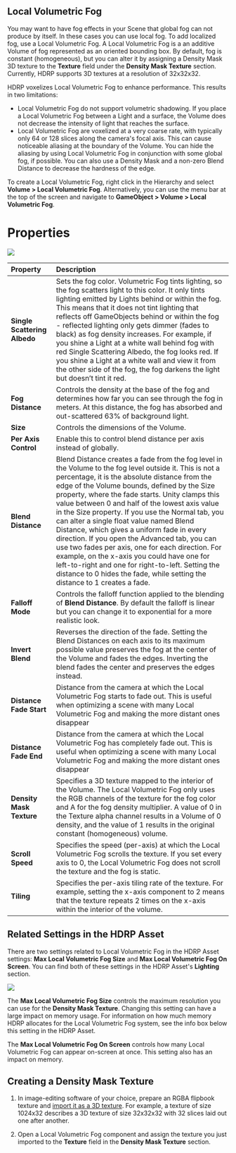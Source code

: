 ## Local Volumetric Fog

You may want to have fog effects in your Scene that global fog can not produce by itself. In these cases you can use local fog. To add localized fog, use a Local Volumetric Fog. A Local Volumetric Fog is a an additive Volume of fog represented as an oriented bounding box. By default, fog is constant (homogeneous), but you can alter it by assigning a Density Mask 3D texture to the __Texture__ field under the __Density Mask Texture__ section. Currently, HDRP supports 3D textures at a resolution of 32x32x32.

HDRP voxelizes Local Volumetric Fog to enhance performance. This results in two limitations:

- Local Volumetric Fog do not support volumetric shadowing. If you place a Local Volumetric Fog between a Light and a surface, the Volume does not decrease the intensity of light that reaches the surface.
- Local Volumetric Fog are voxelized at a very coarse rate, with typically only 64 or 128 slices along the camera's focal axis. This can cause noticeable aliasing at the boundary of the Volume. You can hide the aliasing by using Local Volumetric Fog in conjunction with some global fog, if possible. You can also use a Density Mask and a non-zero Blend Distance to decrease the hardness of the edge.

To create a Local Volumetric Fog, right click in the Hierarchy and select __Volume > Local Volumetric Fog__. Alternatively, you can use the menu bar at the top of the screen and navigate to __GameObject > Volume > Local Volumetric Fog__.


# Properties

![](Images/LocalVolumetricFog1.png)



| Property                     | Description                                                  |
| :--------------------------- | :----------------------------------------------------------- |
| **Single Scattering Albedo** | Sets the fog color. Volumetric Fog tints lighting, so the fog scatters light to this color. It only tints lighting emitted by Lights behind or within the fog. This means that it does not tint lighting that reflects off GameObjects behind or within the fog - reflected lighting only gets dimmer (fades to black) as fog density increases. For example, if you shine a Light at a white wall behind fog with red Single Scattering Albedo, the fog looks red. If you shine a Light at a white wall and view it from the other side of the fog, the fog darkens the light but doesn’t tint it red. |
| **Fog Distance**             | Controls the density at the base of the fog and determines how far you can see through the fog in meters. At this distance, the fog has absorbed and out-scattered 63% of background light. |
| **Size**                     | Controls the dimensions of the Volume.                       |
| **Per Axis Control**                     | Enable this to control blend distance per axis instead of globally.                       |
| **Blend Distance**           | Blend Distance creates a fade from the fog level in the Volume to the fog level outside it. This is not a percentage, it is the absolute distance from the edge of the Volume bounds, defined by the Size property, where the fade starts. Unity clamps this value between 0 and half of the lowest axis value in the Size property. If you use the Normal tab, you can alter a single float value named Blend Distance, which gives a uniform fade in every direction. If you open the Advanced tab, you can use two fades per axis, one for each direction. For example, on the x-axis you could have one for left-to-right and one for right-to-left. Setting the distance to 0 hides the fade, while setting the distance to 1 creates a fade. |
| **Falloff Mode**             | Controls the falloff function applied to the blending of **Blend Distance**. By default the falloff is linear but you can change it to exponential for a more realistic look. |
| **Invert Blend**             | Reverses the direction of the fade. Setting the Blend Distances on each axis to its maximum possible value preserves the fog at the center of the Volume and fades the edges. Inverting the blend fades the center and preserves the edges instead. |
| **Distance Fade Start**      | Distance from the camera at which the Local Volumetric Fog starts to fade out. This is useful when optimizing a scene with many Local Volumetric Fog and making the more distant ones disappear|
| **Distance Fade End**        | Distance from the camera at which the Local Volumetric Fog has completely fade out. This is useful when optimizing a scene with many Local Volumetric Fog and making the more distant ones disappear|
| **Density Mask Texture**     | Specifies a 3D texture mapped to the interior of the Volume. The Local Volumetric Fog only uses the RGB channels of the texture for the fog color and A for the fog density multiplier. A value of 0 in the Texture alpha channel results in a Volume of 0 density, and the value of 1 results in the original constant (homogeneous) volume. |
| **Scroll Speed**             | Specifies the speed (per-axis) at which the Local Volumetric Fog scrolls the texture. If you set every axis to 0, the Local Volumetric Fog does not scroll the texture and the fog is static. |
| **Tiling**                   | Specifies the per-axis tiling rate of the texture. For example, setting the x-axis component to 2 means that the texture repeats 2 times on the x-axis within the interior of the volume. |

## Related Settings in the HDRP Asset

There are two settings related to Local Volumetric Fog in the HDRP Asset settings: **Max Local Volumetric Fog Size** and **Max Local Volumetric Fog On Screen**. You can find both of these settings in the HDRP Asset's **Lighting** section.

![](Images/HDRPAsset_VolumetricSettings.png)

The **Max Local Volumetric Fog Size** controls the maximum resolution you can use for the **Density Mask Texture**. Changing this setting can have a large impact on memory usage. For information on how much memory HDRP allocates for the Local Volumetric Fog system, see the info box below this setting in the HDRP Asset.

The **Max Local Volumetric Fog On Screen** controls how many Local Volumetric Fog can appear on-screen at once. This setting also has an impact on memory.

## Creating a Density Mask Texture

1. In image-editing software of your choice, prepare an RGBA flipbook texture and [import it as a 3D texture](https://docs.unity3d.com/2020.2/Documentation/Manual/class-Texture3D.html). For example, a texture of size 1024x32 describes a 3D texture of size 32x32x32 with 32 slices laid out one after another.

2. Open a Local Volumetric Fog component and assign the texture you just imported to the __Texture__ field in the __Density Mask Texture__ section.
